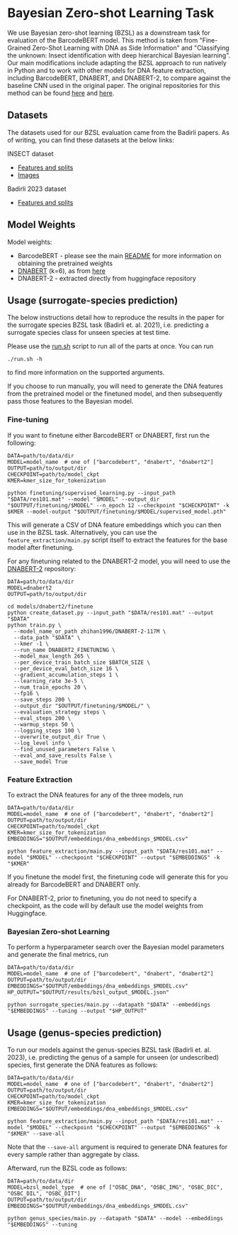 # Bayesian Zero-shot Learning Task

We use Bayesian zero-shot learning (BZSL) as a downstream task for evaluation of the BarcodeBERT model.
This method is taken from "Fine-Grained Zero-Shot Learning with DNA as Side Information" and "Classifying the unknown: Insect identification with deep hierarchical Bayesian learning". Our main modifications include adapting the BZSL
approach to run natively in Python and to work with other models for DNA feature extraction, including BarcodeBERT,
DNABERT, and DNABERT-2, to compare against the baseline CNN used in the original paper. The original repositories for
this method can be found [here](https://github.com/sbadirli/Fine-Grained-ZSL-with-DNA) and [here](https://github.com/sbadirli/Zero-shot-Insect-Discovery).

## Datasets

The datasets used for our BZSL evaluation came from the Badirli papers. As of writing, you can find these datasets
at the below links:

INSECT dataset
* [Features and splits](https://www.dropbox.com/sh/gt6tkech0nvftk5/AADOUJc_Bty3sqOsqWHxhmULa?dl=0)
* [Images](https://indiana-my.sharepoint.com/:f:/g/personal/sbadirli_iu_edu/Ek2KDBxTndlFl_7XblTL-8QBZ6b0C0izgDJIBJQlWtiRKA?e=bCfCMH)

Badirli 2023 dataset
* [Features and splits](https://dataworks.iupui.edu/handle/11243/41)

## Model Weights

Model weights:
* BarcodeBERT - please see the main [README](../README.md) for more information on obtaining the pretrained weights
* [DNABERT](https://drive.google.com/file/d/1BJjqb5Dl2lNMg2warsFQ0-Xvn1xxfFXC/view?usp=sharing) (k=6), as from [here](https://github.com/jerryji1993/DNABERT)
* DNABERT-2 - extracted directly from huggingface repository

## Usage (surrogate-species prediction)

The below instructions detail how to reproduce the results in the paper for the surrogate species BZSL task (Badirli et. al. 2021), i.e. predicting a surrogate species class for unseen species at test time.

Please use the [run.sh](./run.sh) script to run all of the parts at once. You can run
```shell
./run.sh -h
```
to find more information on the supported arguments.

If you choose to run manually, you will need to generate the DNA features from the pretrained model or the finetuned model, and then subsequently pass those features to the Bayesian model.

### Fine-tuning

If you want to finetune either BarcodeBERT or DNABERT, first run the following:
```shell
DATA=path/to/data/dir
MODEL=model_name  # one of ["barcodebert", "dnabert", "dnabert2"]
OUTPUT=path/to/output/dir
CHECKPOINT=path/to/model_ckpt
KMER=kmer_size_for_tokenization

python finetuning/supervised_learning.py --input_path "$DATA/res101.mat" --model "$MODEL" --output_dir "$OUTPUT/finetuning/$MODEL" --n_epoch 12 --checkpoint "$CHECKPOINT" -k $KMER --model-output "$OUTPUT/finetuning/$MODEL/supervised_model.pth"
```

This will generate a CSV of DNA feature embeddings which you can then use in the BZSL task. Alternatively, you can use
the `feature_extraction/main.py` script itself to extract the features for the base model after finetuning.

For any finetuning related to the DNABERT-2 model, you will need to use the [DNABERT-2](https://github.com/Zhihan1996/DNABERT_2) repository:
```shell
DATA=path/to/data/dir
MODEL=dnabert2
OUTPUT=path/to/output/dir

cd models/dnabert2/finetune
python create_dataset.py --input_path "$DATA/res101.mat" --output "$DATA"
python train.py \
  --model_name_or_path zhihan1996/DNABERT-2-117M \
  --data_path "$DATA" \
  --kmer -1 \
  --run_name DNABERT2_FINETUNING \
  --model_max_length 265 \
  --per_device_train_batch_size $BATCH_SIZE \
  --per_device_eval_batch_size 16 \
  --gradient_accumulation_steps 1 \
  --learning_rate 3e-5 \
  --num_train_epochs 20 \
  --fp16 \
  --save_steps 200 \
  --output_dir "$OUTPUT/finetuning/$MODEL/" \
  --evaluation_strategy steps \
  --eval_steps 200 \
  --warmup_steps 50 \
  --logging_steps 100 \
  --overwrite_output_dir True \
  --log_level info \
  --find_unused_parameters False \
  --eval_and_save_results False \
  --save_model True
```

### Feature Extraction

To extract the DNA features for any of the three models, run
```shell
DATA=path/to/data/dir
MODEL=model_name  # one of ["barcodebert", "dnabert", "dnabert2"]
OUTPUT=path/to/output/dir
CHECKPOINT=path/to/model_ckpt
KMER=kmer_size_for_tokenization
EMBEDDINGS="$OUTPUT/embeddings/dna_embeddings_$MODEL.csv"

python feature_extraction/main.py --input_path "$DATA/res101.mat" --model "$MODEL" --checkpoint "$CHECKPOINT" --output "$EMBEDDINGS" -k "$KMER"
```

If you finetune the model first, the finetuning code will generate this for you already for BarcodeBERT and DNABERT only.

For DNABERT-2, prior to finetuning, you do not need to specify a checkpoint, as the  code will by default use the model weights from Huggingface.

### Bayesian Zero-shot Learning

To perform a hyperparameter search over the Bayesian model parameters and generate the final metrics, run
```shell
DATA=path/to/data/dir
MODEL=model_name  # one of ["barcodebert", "dnabert", "dnabert2"]
OUTPUT=path/to/output/dir
EMBEDDINGS="$OUTPUT/embeddings/dna_embeddings_$MODEL.csv"
HP_OUTPUT="$OUTPUT/results/bzsl_output_$MODEL.json"

python surrogate_species/main.py --datapath "$DATA" --embeddings "$EMBEDDINGS" --tuning --output "$HP_OUTPUT"
```

## Usage (genus-species prediction)

To run our models against the genus-species BZSL task (Badirli et. al. 2023), i.e. predicting the genus of a sample for unseen (or undescribed) species, first generate the DNA features as follows:

```shell
DATA=path/to/data/dir
MODEL=model_name  # one of ["barcodebert", "dnabert", "dnabert2"]
OUTPUT=path/to/output/dir
CHECKPOINT=path/to/model_ckpt
KMER=kmer_size_for_tokenization
EMBEDDINGS="$OUTPUT/embeddings/dna_embeddings_$MODEL.csv"

python feature_extraction/main.py --input_path "$DATA/res101.mat" --model "$MODEL" --checkpoint "$CHECKPOINT" --output "$EMBEDDINGS" -k "$KMER" --save-all
```

Note that the `--save-all` argument is required to generate DNA features for every sample rather than aggregate by class.

Afterward, run the BZSL code as follows:

```shell
DATA=path/to/data/dir
MODEL=bzsl_model_type  # one of ["OSBC_DNA", "OSBC_IMG", "OSBC_DIC", "OSBC_DIL", "OSBC_DIT"]
OUTPUT=path/to/output/dir
EMBEDDINGS="$OUTPUT/embeddings/dna_embeddings_$MODEL.csv"

python genus_species/main.py --datapath "$DATA" --model --embeddings "$EMBEDDINGS" --tuning
```
